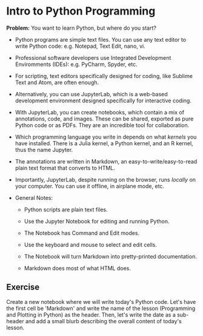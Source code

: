 # Intro to Python Programming

__Problem:__ You want to learn Python, but where do you start?

- Python programs are simple text files. You can use any text editor to write Python code: e.g. Notepad, Text Edit, nano, vi.
- Professional software developers use Integrated Development Enviromments (IDEs): e.g. PyCharm, Spyder, etc.
- For scripting, text editors specifically designed for coding, like Sublime Text and Atom, are often enough.

- Alternatively, you can use JupyterLab, which is a web-based development environment designed specifically for interactive coding.

- With JupyterLab, you can create notebooks, which contain a mix of annotations, code, and images. These can be shared, exported as pure Python code or as PDFs. They are an incredible tool for collaboration.

- Which programming language you write in depends on what _kernels_ you have installed. There is a Julia kernel, a Python kernel, and an R kernel, thus the name Jupyter.

- The annotations are written in Markdown, an easy-to-write/easy-to-read plain text format that converts to HTML.

- Importantly, JupyterLab, despite running on the browser, runs _locally_ on your computer. You can use it offline, in airplane mode, etc.

- General Notes:

  - Python scripts are plain text files.

  - Use the Jupyter Notebook for editing and running Python.

  - The Notebook has Command and Edit modes.

  - Use the keyboard and mouse to select and edit cells.

  - The Notebook will turn Markdown into pretty-printed documentation.

  - Markdown does most of what HTML does.

## Exercise

Create a new notebook where we will write today's Python code. Let's have the first cell be 'Markdown' and write the name of the lesson (Programming and Plotting in Python) as the header. Then, let's write the date as a sub-header and add a small blurb describing the overall content of today's lesson.
